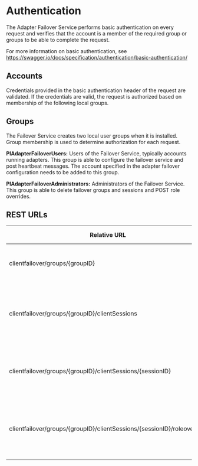 # Authentication
The Adapter Failover Service performs basic authentication on every request and verifies that the account is a member of the required group or groups to be able to complete the request.

For more information on basic authentication, see https://swagger.io/docs/specification/authentication/basic-authentication/

## Accounts
Credentials provided in the basic authentication header of the request are validated. If the credentials are valid, the request is authorized based on membership of the following local groups.

## Groups
The Failover Service creates two local user groups when it is installed. Group membership is used to determine authorization for each request. 

**PIAdapterFailoverUsers:** Users of the Failover Service, typically accounts running adapters. This group is able to configure the failover service and post heartbeat messages. The account specified in the adapter failover configuration needs to be added to this group.

**PIAdapterFailoverAdministrators:** Administrators of the Failover Service. This group is able to delete failover groups and sessions and POST role overrides.

## REST URLs

| Relative URL | HTTP verb | Action | Group Required |
| ------------ | --------- | ------ | ------|
| clientfailover/groups/{groupID} | DELETE | Deletes the group specified by groupID | PIAdapterFailoverAdministrators |
| clientfailover/groups/{groupID}/clientSessions | GET | Gets the client sessions in the group specified by groupID | PIAdapterFailoverUsers |
| clientfailover/groups/{groupID}/clientSessions/{sessionID} | DELETE | Deletes the client session in groupID with sessionID | PIAdapterFailoverAdministrators |
| clientfailover/groups/{groupID}/clientSessions/{sessionID}/roleoverride | POST | Sets the session's role to the value specified in the request body | PIAdapterFailoverAdministrators |